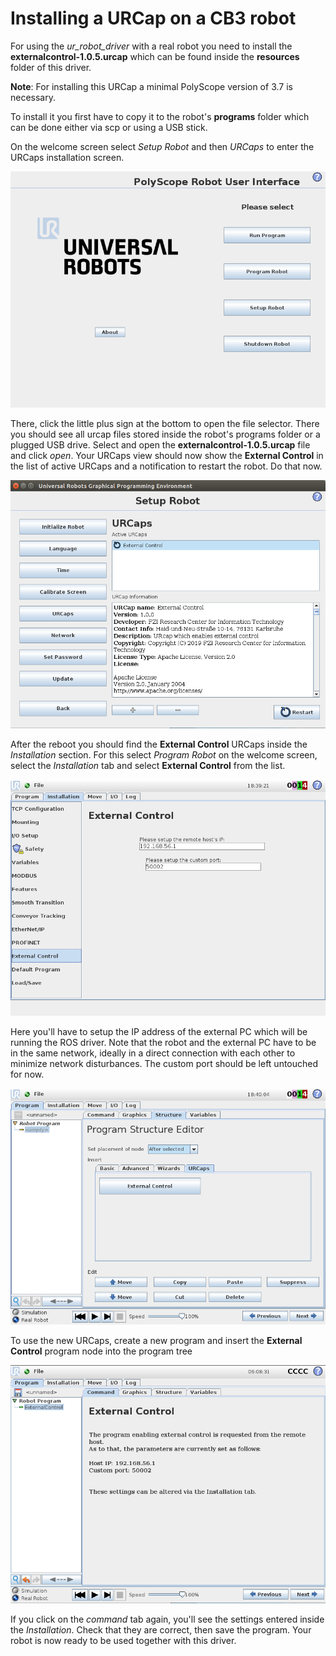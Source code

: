 # Installing a URCap on a CB3 robot

For using the *ur_robot_driver* with a real robot you need to install the
**externalcontrol-1.0.5.urcap** which can be found inside the **resources** folder of this driver.

**Note**: For installing this URCap a minimal PolyScope version of 3.7 is necessary.

To install it you first have to copy it to the robot's **programs** folder which can be done either
via scp or using a USB stick.

On the welcome screen select *Setup Robot* and then *URCaps* to enter the URCaps installation
screen.

 ![Welcome screen of a CB3 robot](initial_setup_images/cb3_01_welcome.png)

There, click the little plus sign at the bottom to open the file selector. There you should see
all urcap files stored inside the robot's programs folder or a plugged USB drive.  Select and open
the **externalcontrol-1.0.5.urcap** file and click *open*. Your URCaps view should now show the
**External Control** in the list of active URCaps and a notification to restart the robot. Do that
now.

 ![URCaps screen with installed urcaps](initial_setup_images/cb3_05_urcaps_installed.png)

After the reboot you should find the **External Control** URCaps inside the *Installation* section.
For this select *Program Robot* on the welcome screen, select the *Installation* tab and select
**External Control** from the list.

 ![Installation screen of URCaps](initial_setup_images/cb3_07_installation_excontrol.png)

Here you'll have to setup the IP address of the external PC which will be running the ROS driver.
Note that the robot and the external PC have to be in the same network, ideally in a direct
connection with each other to minimize network disturbances. The custom port should be left
untouched for now.

 ![Insert the external control node](initial_setup_images/cb3_10_prog_structure_urcaps.png)

To use the new URCaps, create a new program and insert the **External Control** program node into
the program tree

 ![Program view of external control](initial_setup_images/cb3_11_program_view_excontrol.png)

If you click on the *command* tab again, you'll see the settings entered inside the *Installation*.
Check that they are correct, then save the program. Your robot is now ready to be used together with
this driver.
